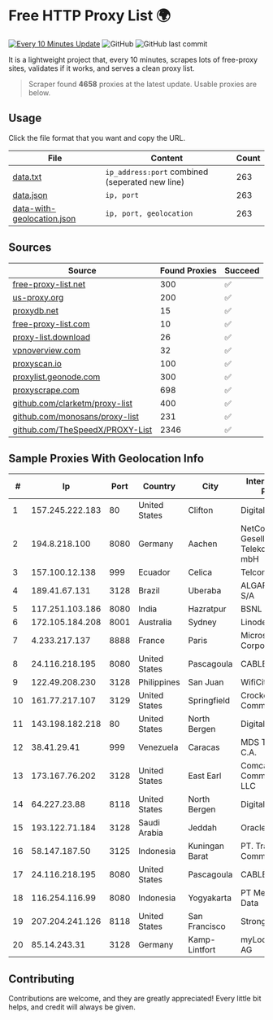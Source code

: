 
# Free HTTP Proxy List 🌍

[![Every 10 Minutes Update](https://github.com/mertguvencli/http-proxy-list/actions/workflows/main.yml/badge.svg?branch=main)](https://github.com/mertguvencli/http-proxy-list/actions/workflows/main.yml)
![GitHub](https://img.shields.io/github/license/mertguvencli/http-proxy-list)
![GitHub last commit](https://img.shields.io/github/last-commit/mertguvencli/http-proxy-list)

It is a lightweight project that, every 10 minutes, scrapes lots of free-proxy sites, validates if it works, and serves a clean proxy list.


> Scraper found **4658** proxies at the latest update. Usable proxies are below.

## Usage

Click the file format that you want and copy the URL.


|File|Content|Count|
|----|-------|-----|
|[data.txt](https://raw.githubusercontent.com/mertguvencli/http-proxy-list/main/proxy-list/data.txt)|`ip_address:port` combined (seperated new line)|263|
|[data.json](https://raw.githubusercontent.com/mertguvencli/http-proxy-list/main/proxy-list/data.json)|`ip, port`|263|
|[data-with-geolocation.json](https://raw.githubusercontent.com/mertguvencli/http-proxy-list/main/proxy-list/data-with-geolocation.json)|`ip, port, geolocation`|263|

## Sources

|Source|Found Proxies|Succeed|
|------|-------------|-------|
|[free-proxy-list.net](https://free-proxy-list.net)|300|✅|
|[us-proxy.org](https://www.us-proxy.org)|200|✅|
|[proxydb.net](http://proxydb.net)|15|✅|
|[free-proxy-list.com](https://free-proxy-list.com/?page=&port=&type%5B%5D=http&type%5B%5D=https&up_time=0&search=Search)|10|✅|
|[proxy-list.download](https://www.proxy-list.download/HTTP)|26|✅|
|[vpnoverview.com](https://vpnoverview.com/privacy/anonymous-browsing/free-proxy-servers)|32|✅|
|[proxyscan.io](https://www.proxyscan.io)|100|✅|
|[proxylist.geonode.com](https://proxylist.geonode.com/api/proxy-list?limit=300&page=1&sort_by=lastChecked&sort_type=desc&protocols=http,https)|300|✅|
|[proxyscrape.com](https://api.proxyscrape.com/v2/?request=displayproxies&protocol=http&timeout=10000&country=all&ssl=all&anonymity=all)|698|✅|
|[github.com/clarketm/proxy-list](https://raw.githubusercontent.com/clarketm/proxy-list/master/proxy-list-raw.txt)|400|✅|
|[github.com/monosans/proxy-list](https://raw.githubusercontent.com/monosans/proxy-list/main/proxies/http.txt)|231|✅|
|[github.com/TheSpeedX/PROXY-List](https://raw.githubusercontent.com/TheSpeedX/PROXY-List/master/http.txt)|2346|✅|


## Sample Proxies With Geolocation Info

|#|Ip|Port|Country|City|Internet Service Provider|
|-|--|----|-------|----|-------------------------|
|1|157.245.222.183|80|United States|Clifton|DigitalOcean, LLC|
|2|194.8.218.100|8080|Germany|Aachen|NetCologne Gesellschaft fur Telekommunikation mbH|
|3|157.100.12.138|999|Ecuador|Celica|Telconet S.A|
|4|189.41.67.131|3128|Brazil|Uberaba|ALGAR TELECOM S/A|
|5|117.251.103.186|8080|India|Hazratpur|BSNL Internet|
|6|172.105.184.208|8001|Australia|Sydney|Linode, LLC|
|7|4.233.217.137|8888|France|Paris|Microsoft Corporation|
|8|24.116.218.195|8080|United States|Pascagoula|CABLE ONE, INC.|
|9|122.49.208.230|3128|Philippines|San Juan|WifiCity, Inc|
|10|161.77.217.107|3129|United States|Springfield|Crocker Communications|
|11|143.198.182.218|80|United States|North Bergen|DigitalOcean, LLC|
|12|38.41.29.41|999|Venezuela|Caracas|MDS TELECOM C.A.|
|13|173.167.76.202|3128|United States|East Earl|Comcast Cable Communications, LLC|
|14|64.227.23.88|8118|United States|North Bergen|DigitalOcean, LLC|
|15|193.122.71.184|3128|Saudi Arabia|Jeddah|Oracle Corporation|
|16|58.147.187.50|3125|Indonesia|Kuningan Barat|PT. Transhybrid Communication|
|17|24.116.218.195|8080|United States|Pascagoula|CABLE ONE, INC.|
|18|116.254.116.99|8080|Indonesia|Yogyakarta|PT Media Sarana Data|
|19|207.204.241.126|8118|United States|San Francisco|Strong Technology|
|20|85.14.243.31|3128|Germany|Kamp-Lintfort|myLoc managed IT AG|



## Contributing

Contributions are welcome, and they are greatly appreciated! Every
little bit helps, and credit will always be given.


